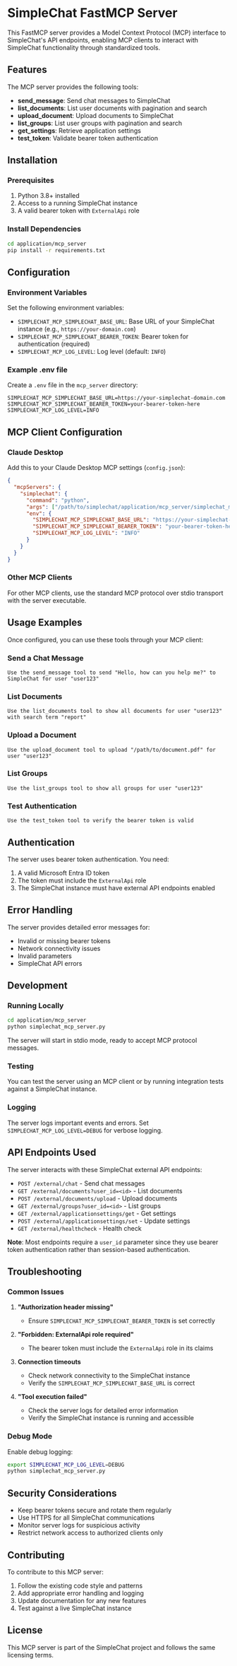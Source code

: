 # SimpleChat FastMCP Server

This FastMCP server provides a Model Context Protocol (MCP) interface to SimpleChat's API endpoints, enabling MCP clients to interact with SimpleChat functionality through standardized tools.

## Features

The MCP server provides the following tools:

- **send_message**: Send chat messages to SimpleChat
- **list_documents**: List user documents with pagination and search
- **upload_document**: Upload documents to SimpleChat
- **list_groups**: List user groups with pagination and search  
- **get_settings**: Retrieve application settings
- **test_token**: Validate bearer token authentication

## Installation

### Prerequisites

1. Python 3.8+ installed
2. Access to a running SimpleChat instance
3. A valid bearer token with `ExternalApi` role

### Install Dependencies

```bash
cd application/mcp_server
pip install -r requirements.txt
```

## Configuration

### Environment Variables

Set the following environment variables:

- `SIMPLECHAT_MCP_SIMPLECHAT_BASE_URL`: Base URL of your SimpleChat instance (e.g., `https://your-domain.com`)
- `SIMPLECHAT_MCP_SIMPLECHAT_BEARER_TOKEN`: Bearer token for authentication (required)
- `SIMPLECHAT_MCP_LOG_LEVEL`: Log level (default: `INFO`)

### Example .env file

Create a `.env` file in the `mcp_server` directory:

```env
SIMPLECHAT_MCP_SIMPLECHAT_BASE_URL=https://your-simplechat-domain.com
SIMPLECHAT_MCP_SIMPLECHAT_BEARER_TOKEN=your-bearer-token-here
SIMPLECHAT_MCP_LOG_LEVEL=INFO
```

## MCP Client Configuration

### Claude Desktop

Add this to your Claude Desktop MCP settings (`config.json`):

```json
{
  "mcpServers": {
    "simplechat": {
      "command": "python",
      "args": ["/path/to/simplechat/application/mcp_server/simplechat_mcp_server.py"],
      "env": {
        "SIMPLECHAT_MCP_SIMPLECHAT_BASE_URL": "https://your-simplechat-domain.com",
        "SIMPLECHAT_MCP_SIMPLECHAT_BEARER_TOKEN": "your-bearer-token-here",
        "SIMPLECHAT_MCP_LOG_LEVEL": "INFO"
      }
    }
  }
}
```

### Other MCP Clients

For other MCP clients, use the standard MCP protocol over stdio transport with the server executable.

## Usage Examples

Once configured, you can use these tools through your MCP client:

### Send a Chat Message

```
Use the send_message tool to send "Hello, how can you help me?" to SimpleChat for user "user123"
```

### List Documents

```
Use the list_documents tool to show all documents for user "user123" with search term "report"
```

### Upload a Document

```
Use the upload_document tool to upload "/path/to/document.pdf" for user "user123"
```

### List Groups

```
Use the list_groups tool to show all groups for user "user123"
```

### Test Authentication

```
Use the test_token tool to verify the bearer token is valid
```

## Authentication

The server uses bearer token authentication. You need:

1. A valid Microsoft Entra ID token
2. The token must include the `ExternalApi` role
3. The SimpleChat instance must have external API endpoints enabled

## Error Handling

The server provides detailed error messages for:

- Invalid or missing bearer tokens
- Network connectivity issues
- Invalid parameters
- SimpleChat API errors

## Development

### Running Locally

```bash
cd application/mcp_server
python simplechat_mcp_server.py
```

The server will start in stdio mode, ready to accept MCP protocol messages.

### Testing

You can test the server using an MCP client or by running integration tests against a SimpleChat instance.

### Logging

The server logs important events and errors. Set `SIMPLECHAT_MCP_LOG_LEVEL=DEBUG` for verbose logging.

## API Endpoints Used

The server interacts with these SimpleChat external API endpoints:

- `POST /external/chat` - Send chat messages
- `GET /external/documents?user_id=<id>` - List documents
- `POST /external/documents/upload` - Upload documents
- `GET /external/groups?user_id=<id>` - List groups
- `GET /external/applicationsettings/get` - Get settings
- `POST /external/applicationsettings/set` - Update settings
- `GET /external/healthcheck` - Health check

**Note**: Most endpoints require a `user_id` parameter since they use bearer token authentication rather than session-based authentication.

## Troubleshooting

### Common Issues

1. **"Authorization header missing"**
   - Ensure `SIMPLECHAT_MCP_SIMPLECHAT_BEARER_TOKEN` is set correctly

2. **"Forbidden: ExternalApi role required"**
   - The bearer token must include the `ExternalApi` role in its claims

3. **Connection timeouts**
   - Check network connectivity to the SimpleChat instance
   - Verify the `SIMPLECHAT_MCP_SIMPLECHAT_BASE_URL` is correct

4. **"Tool execution failed"**
   - Check the server logs for detailed error information
   - Verify the SimpleChat instance is running and accessible

### Debug Mode

Enable debug logging:

```bash
export SIMPLECHAT_MCP_LOG_LEVEL=DEBUG
python simplechat_mcp_server.py
```

## Security Considerations

- Keep bearer tokens secure and rotate them regularly
- Use HTTPS for all SimpleChat communications
- Monitor server logs for suspicious activity
- Restrict network access to authorized clients only

## Contributing

To contribute to this MCP server:

1. Follow the existing code style and patterns
2. Add appropriate error handling and logging
3. Update documentation for any new features
4. Test against a live SimpleChat instance

## License

This MCP server is part of the SimpleChat project and follows the same licensing terms.